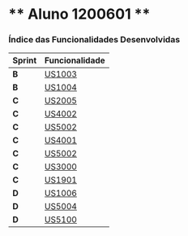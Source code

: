** Aluno 1200601 **
===============================

### Índice das Funcionalidades Desenvolvidas ###

| Sprint | Funcionalidade                   |
|--------|----------------------------------|
| **B**  | [US1003](SprintB/1200601/US1003) |
| **B**  | [US1004](SprintB/1200601/US1004) |
| **C**  | [US2005](SprintC/1200601/US2005) |
| **C**  | [US4002](SprintC/1200601/US4002) |
| **C**  | [US5002](SprintC/1200601/US5002) |
| **C**  | [US4001](SprintC/1200920/US4001) |
| **C**  | [US5002](SprintC/1200601/US5002) |
| **C**  | [US3000](SprintC/1200920/US3000) |
| **C**  | [US1901](SprintC/1201487/US1901) |
| **D**  | [US1006](SprintD/1200601/US1006) |
| **D**  | [US5004](SprintD/1200601/US5004) |
| **D**  | [US5100](SprintD/1200920/US5100) |
